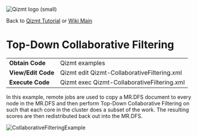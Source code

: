 <a href='Hidden comment: Image:'></a><img src='http://qizmt.googlecode.com/svn/wiki/images/Qizmt_logo_small.png' alt='Qizmt logo (small)' />

Back to <a href='Hidden comment: Link:'></a>[Qizmt Tutorial](MySpaceQizmtTutorial.md) or <a href='Hidden comment: Link:'></a>[Wiki Main](Main.md)



# Top-Down Collaborative Filtering #

<table>
<tr><td> <b>Obtain Code</b> </td><td> Qizmt examples </td></tr>
<tr><td> <b>View/Edit Code</b> </td><td> Qizmt edit Qizmt-CollaborativeFiltering.xml </td></tr>
<tr><td> <b>Execute Code</b> </td><td> Qizmt exec Qizmt-CollaborativeFiltering.xml </td></tr>
</table>

In this example, remote jobs are used to copy a MR.DFS document to every node in the MR.DFS and then perform Top-Down Collaborative Filtering on such that each core in the cluster does a subset of the work. The resulting scores are then redistributed back out into the MR.DFS.

<a href='Hidden comment: Image:'></a><img src='http://qizmt.googlecode.com/svn/wiki/images/Qizmt_CollaborativeFilteringExample.png' alt='CollaborativeFilteringExample' />
